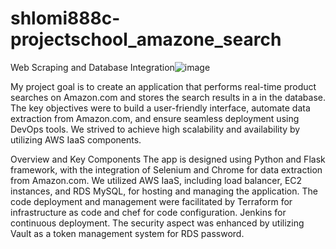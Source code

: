 # shlomi888c-projectschool_amazone_search

Web Scraping and Database Integration![image](https://github.com/shlomi888c/shlomi888c-projectschool_amazone_search/assets/100487390/ccb36241-4932-4097-88b6-d5aee0d6f7af)

My  project goal is to create an application that performs real-time product searches on Amazon.com and stores the search results 	 in a   in the database.
The key objectives were to build a user-friendly interface, automate data extraction from Amazon.com, and ensure seamless deployment using DevOps tools.
We strived to achieve high scalability and availability by utilizing AWS IaaS components.

Overview and Key Components
The app is designed using Python and Flask framework, with the integration of Selenium and Chrome for data extraction from Amazon.com.
We utilized AWS IaaS, including load balancer, EC2 instances, and RDS MySQL, for hosting and managing the application.
The code deployment and management were facilitated by Terraform for infrastructure as code and chef for code configuration. Jenkins for continuous deployment.
The security aspect was enhanced by utilizing Vault as a token management system for RDS password.

